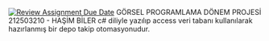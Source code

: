 [![Review Assignment Due Date](https://classroom.github.com/assets/deadline-readme-button-24ddc0f5d75046c5622901739e7c5dd533143b0c8e959d652212380cedb1ea36.svg)](https://classroom.github.com/a/uelKf0-p)
GÖRSEL PROGRAMLAMA DÖNEM PROJESİ 
212503210 - HAŞİM BİLER
c# diliyle yazılıp access veri tabanı kullanılarak hazırlanmış bir depo takip otomasyonudur.
